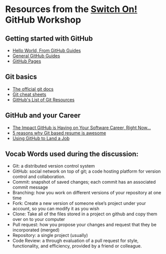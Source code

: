 # Resources from the [Switch On!](https://www.eventbrite.com/e/switch-on-summit-2018-ignite-your-tech-network-registration-50410594445) GitHub Workshop 

## Getting started with GitHub
* [Hello World, From GitHub Guides](https://guides.github.com/activities/hello-world/)
* [General GitHub Guides](https://guides.github.com/)
* [GitHub Pages](https://pages.github.com/)


## Git basics
* [The official git docs](https://git-scm.com/about)
* [Git cheat sheets](https://services.github.com/on-demand/resources/cheatsheets/)
* [GitHub's List of Git Resources](https://try.github.io/)


## GitHub and your Career
* [The Impact GitHub is Having on Your Software Career, Right Now…](https://medium.com/@sitapati/the-impact-github-is-having-on-your-software-career-right-now-6ce536ec0b50)
* [5 reasons why Git based resume is awesome](https://dev.to/acro5piano/5-reasons-why-git-based-resume-is-awesome-127)
* [Using GitHub to Land a Job](https://insights.dice.com/2015/07/02/using-github-to-land-a-job/)


## Vocab Words used during the discussion:
* Git: a distributed version control system 
* GitHub: social network on top of git; a code hosting platform for version control and collaboration.
* Commit: snapshot of saved changes; each commit has an associated commit message
* Branching: how you work on different versions of your repository at one time
* Fork: Create a new version of someone else’s project under your account, so you can modify it as you wish
* Clone: Take all of the files stored in a project on github and copy them over on to your computer
* Pull request: how you propose your changes and request that they be incorporated (merged)
* Repository: a single project (usually)
* Code Review: a through evaluation of a pull request for style, functionality, and efficiency, provided by a friend or colleague.
